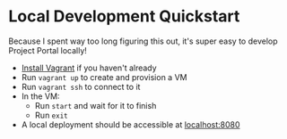 # Local Development Quickstart

Because I spent way too long figuring this out, it's super easy to develop Project Portal locally!

- [Install Vagrant](https://www.vagrantup.com/downloads.html) if you haven't already
- Run `vagrant up` to create and provision a VM
- Run `vagrant ssh` to connect to it
- In the VM:
  - Run `start` and wait for it to finish
  - Run `exit`
- A local deployment should be accessible at [localhost:8080](http://localhost:8080)